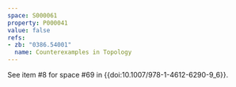 ```yaml
---
space: S000061
property: P000041
value: false
refs:
- zb: "0386.54001"
  name: Counterexamples in Topology
---
```


See item #8 for space #69 in {{doi:10.1007/978-1-4612-6290-9_6}}.
